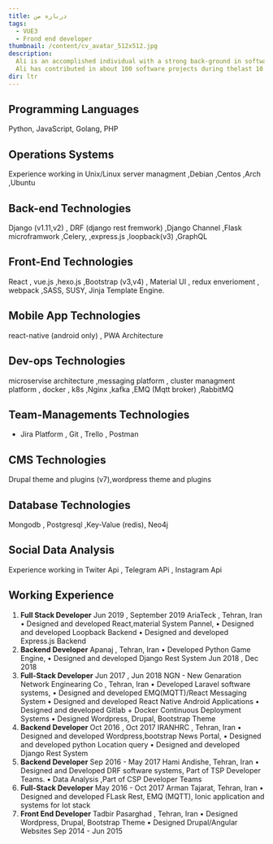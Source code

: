 ```yaml
---
title: درباره من
tags:
  - VUE3
  - Frond end developer
thumbnail: /content/cv_avatar_512x512.jpg
description:
  Ali is an accomplished individual with a strong back-ground in software systems, software management, professional programming and software developing.
  Ali has contributed in about 100 software projects during thelast 10 years and he is continually evaluating and upgrading his skills so that he stays at the cutting edge of web development. Ali is a quick learner who can generate new ideas and can communicate clearly and effectively. He has a great interest in open source technologies and dedicates his leisure time to study and research in this field.Currently looking for an opportunity to join a dynamic and ambitious company that offers a unique work environment within which its staff can thrive and grow.
dir: ltr
---
```


## Programming Languages

Python, JavaScript, Golang, PHP

## Operations Systems

Experience working in Unix/Linux server managment ,Debian ,Centos ,Arch ,Ubuntu

## Back-end Technologies

Django (v1.11,v2) , DRF (django rest fremwork) ,Django
Channel ,Flask microframwork ,Celery, ,express.js ,loopback(v3) ,GraphQL

## Front-End Technologies

React , vue.js ,hexo.js ,Bootstrap (v3,v4) , Material UI
, redux enverioment , webpack ,SASS, SUSY, Jinja Template Engine.

## Mobile App Technologies

react-native (android only) , PWA Architecture

## Dev-ops Technologies 

microservise architecture ,messaging platform , cluster
managment platform , docker , k8s ,Nginx ,kafka ,EMQ (Mqtt broker) ,RabbitMQ

## Team-Managements Technologies

- Jira Platform , Git , Trello , Postman

## CMS Technologies

Drupal theme and plugins (v7),wordpress theme and plugins

## Database Technologies

Mongodb , Postgresql ,Key-Value (redis), Neo4j

## Social Data Analysis

Experience working in Twiter Api , Telegram APi , Instagram Api

## Working Experience

1. **Full Stack Developer**
   Jun 2019 , September 2019
   AriaTeck , Tehran, Iran
   • Designed and developed React,material System Pannel,
   • Designed and developed Loopback Backend
   • Designed and developed Express.js Backend
2. **Backend Developer**
   Apanaj , Tehran, Iran
   • Developed Python Game Engine,
   • Designed and developed Django Rest System
   Jun 2018 , Dec 2018
3. **Full-Stack Developer**
   Jun 2017 , Jun 2018
   NGN - New Genaration Network Enginearing Co , Tehran, Iran
   • Developed Laravel software systems,
   • Designed and developed EMQ(MQTT)/React Messaging System
   • Designed and developed React Native Android Applications
   • Designed and developed Gitlab + Docker Continuous Deployment Systems
   • Designed Wordpress, Drupal, Bootstrap Theme
4. **Backend Developer**
   Oct 2016 , Oct 2017
   IRANHRC , Tehran, Iran
   • Designed and developed Wordpress,bootstrap News Portal,
   • Designed and developed python Location query
   • Designed and developed Django Rest System
5. **Backend Developer**
   Sep 2016 - May 2017
   Hami Andishe, Tehran, Iran
   • Designed and Developed DRF software systems, Part of TSP Developer Teams.
   • Data Analysis ,Part of CSP Developer Teams
6. **Full-Stack Developer**
   May 2016 - Oct 2017
   Arman Tajarat, Tehran, Iran
   • Designed and developed FLask Rest, EMQ (MQTT), Ionic application and
   systems for Iot stack
7. **Front End Developer**
   Tadbir Pasarghad , Tehran, Iran
   • Designed Wordpress, Drupal, Bootstrap Theme
   • Designed Drupal/Angular Websites
   Sep 2014 - Jun 2015
